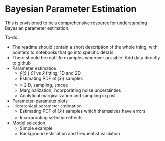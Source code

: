 # Bayesian Parameter Estimation
This is envisioned to be a comprehensive resource for understanding Bayesian parameter estimation.

To-do:
* The readme should contain a short description of the whole thing, with pointers to notebooks that go into specific details
* There should be real-life examples wherever possible. Add data directly to github
* Parameter estimation
  - $\bar{y}(\bar{x} \mid \bar{\theta})$ vs $\bar{x}$ fitting, 1D and 2D
  - Estimating PDF of $\{\bar{x}_i\}$ samples
  - $>$ 2 D, sampling, emcee
  - Marginalization, incorporating noise uncertainties
  - Analytical marginalization and sampling in post
* Parameter-parameter plots
* Hierarchical parameter estimation
  - Estimating PDF of $\{\bar{x}_i\}$ samples which themselves have errors
  - Incorporating selection effects
* Model selection
  - Simple example
  - Background estimation and frequentist validation
